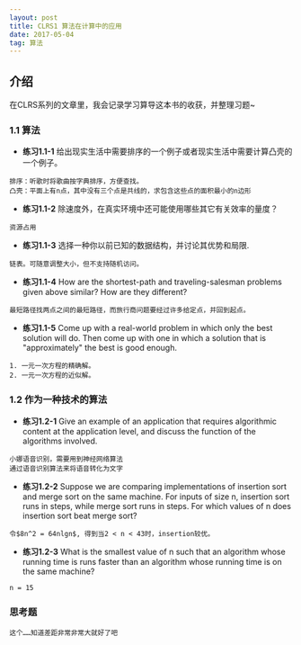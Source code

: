 ```yaml
---
layout: post
title: CLRS1 算法在计算中的应用
date: 2017-05-04
tag: 算法
---   
```


## 介绍

   在CLRS系列的文章里，我会记录学习算导这本书的收获，并整理习题~

### 1.1 算法

* **练习1.1-1** 给出现实生活中需要排序的一个例子或者现实生活中需要计算凸壳的一个例子。 
```
排序：听歌时将歌曲按字典排序，方便查找。
凸壳：平面上有n点，其中没有三个点是共线的，求包含这些点的面积最小的n边形
```

* **练习1.1-2** 除速度外，在真实环境中还可能使用哪些其它有关效率的量度？
```
资源占用
```

* **练习1.1-3** 选择一种你以前已知的数据结构，并讨论其优势和局限.
```
链表。可随意调整大小，但不支持随机访问。
```

* **练习1.1-4** How are the shortest-path and traveling-salesman problems given above similar? How are they different?
```
最短路径找两点之间的最短路径，而旅行商问题要经过许多给定点，并回到起点。
```

* **练习1.1-5** Come up with a real-world problem in which only the best solution will do. Then come up with one in which a solution that is "approximately" the best is good enough.
```
1. 一元一次方程的精确解。
2. 一元一次方程的近似解。
```

### 1.2 作为一种技术的算法

* **练习1.2-1** Give an example of an application that requires algorithmic content at the application level, and discuss the function of the algorithms involved.
```
小娜语音识别，需要用到神经网络算法
通过语音识别算法来将语音转化为文字
```

* **练习1.2-2** Suppose we are comparing implementations of insertion sort and merge sort on the same machine. For inputs of size n, insertion sort runs in  steps, while merge sort runs in  steps. For which values of n does insertion sort beat merge sort?
```
令$8n^2 = 64nlgn$, 得到当2 < n < 43时，insertion较优。
```

* **练习1.2-3** What is the smallest value of n such that an algorithm whose running time is  runs faster than an algorithm whose running time is  on the same machine?
```
n = 15
```

### 思考题
```
这个……知道差距非常非常大就好了吧
```



	
    

